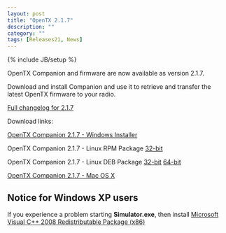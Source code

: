 ```yaml
---
layout: post
title: "OpenTX 2.1.7"
description: ""
category: ""
tags: [Releases21, News]
---
```

{% include JB/setup %}

OpenTX Companion and firmware are now available as version 2.1.7.

Download and install Companion and use it to retrieve and transfer the latest OpenTX firmware to your radio.

[Full changelog for 2.1.7](https://github.com/opentx/opentx/releases/tag/2.1.7)

Download links:

[OpenTX Companion 2.1.7 - Windows Installer](http://downloads-21.open-tx.org/companion/companion-windows-2.1.7.exe)

OpenTX Companion 2.1.7 - Linux RPM Package [32-bit](http://downloads-21.open-tx.org/companion/companion21-2.1.7-i686.rpm)

OpenTX Companion 2.1.7 - Linux DEB Package [32-bit](http://downloads-21.open-tx.org/companion/companion21_2.1.7_i386.deb) [64-bit](http://downloads-21.open-tx.org/companion/companion21_2.1.7_amd64.deb)

[OpenTX Companion 2.1.7 - Mac OS X](http://downloads-21.open-tx.org/companion/companion-macosx-2.1.7.dmg) 


## Notice for Windows XP users
If you experience a problem starting **Simulator.exe**, then install [Microsoft Visual C++ 2008 Redistributable Package (x86)](http://www.microsoft.com/en-us/download/details.aspx?id=29)
